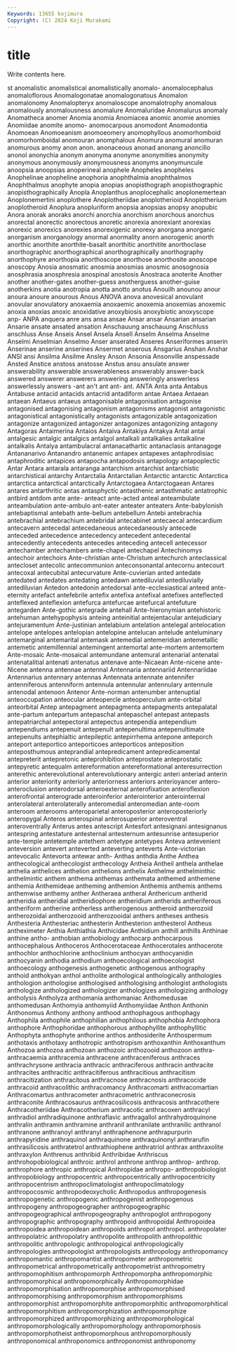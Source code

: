```yaml
---
Keywords: 13655 kojimura
Copyright: (C) 2024 Koji Murakami
---
```


# title

Write contents here.



st
anomalistic anomalistical anomalistically anomalo- anomalocephalus anomaloflorous Anomalogonatae anomalogonatous Anomalon anomalonomy
Anomalopteryx anomaloscope anomalotrophy anomalous anomalously anomalousness anomalure Anomaluridae Anomalurus anomaly
Anomatheca anomer Anomia anomia Anomiacea anomic anomie anomies Anomiidae anomite
anomo- anomocarpous anomodont Anomodontia Anomoean Anomoeanism anomoeomery anomophyllous anomorhomboid anomorhomboidal
anomouran anomphalous Anomura anomural anomuran anomurous anomy anon anon. anonaceous
anonad anonang anoncillo anonol anonychia anonym anonyma anonyme anonymities anonymity
anonymous anonymously anonymousness anonyms anonymuncule anoopsia anoopsias anoperineal anophele Anopheles
anopheles Anophelinae anopheline anophoria anophthalmia anophthalmos Anophthalmus anophyte anopia anopias
anopisthograph anopisthographic anopisthographically Anopla Anoplanthus anoplocephalic anoplonemertean Anoplonemertini anoplothere Anoplotheriidae
anoplotherioid Anoplotherium anoplotheroid Anoplura anopluriform anopsia anopsias anopsy anopubic Anora
anorak anoraks anorchi anorchia anorchism anorchous anorchus anorectal anorectic anorectous
anoretic anorexia anorexiant anorexias anorexic anorexics anorexies anorexigenic anorexy anorgana
anorganic anorganism anorganology anormal anormality anorn anorogenic anorth anorthic anorthite
anorthite-basalt anorthitic anorthitite anorthoclase anorthographic anorthographical anorthographically anorthography anorthophyre anorthopia
anorthoscope anorthose anorthosite anoscope anoscopy Anosia anosmatic anosmia anosmias anosmic
anosognosia anosphrasia anosphresia anospinal anostosis Anostraca anoterite Another another another-gates
another-guess anotherguess another-guise anotherkins anotia anotropia anotta anotto anotus Anouilh
anounou anour anoura anoure anourous Anous ANOVA anova anovesical anovulant
anovular anovulatory anoxaemia anoxaemic anoxemia anoxemias anoxemic anoxia anoxias anoxic
anoxidative anoxybiosis anoxybiotic anoxyscope anp- ANPA anquera anre ans ansa
ansae Ansar ansar Ansarian ansarian Ansarie ansate ansated ansation Anschauung
anschauung Anschluss anschluss Anse Anseis Ansel Ansela Ansell Anselm Anselma
Anselme Anselmi Anselmian Anselmo Anser anserated Anseres Anseriformes anserin Anserinae
anserine anserines Ansermet anserous Ansgarius Anshan Anshar ANSI ansi Ansilma
Ansilme Ansley Anson Ansonia Ansonville anspessade Ansted Anstice anstoss anstosse
Anstus ansu ansulate answer answerability answerable answerableness answerably answer-back answered
answerer answerers answering answeringly answerless answerlessly answers -ant an't ant
ant- ant. ANTA Anta anta Antabus Antabuse antacid antacids antacrid
antadiform antae Antaea Antaean antaean Antaeus antaeus antagonisable antagonisation antagonise
antagonised antagonising antagonism antagonisms antagonist antagonistic antagonistical antagonistically antagonists antagonizable
antagonization antagonize antagonized antagonizer antagonizes antagonizing antagony Antagoras Antaimerina Antaios
Antaiva Antakiya Antakya Antal antal antalgesic antalgic antalgics antalgol antalkali
antalkalies antalkaline antalkalis Antalya antambulacral antanacathartic antanaclasis antanagoge Antananarivo Antanandro
antanemic antapex antapexes antaphrodisiac antaphroditic antapices antapocha antapodosis antapology antapoplectic
Antar Antara antarala antaranga antarchism antarchist antarchistic antarchistical antarchy Antarctalia
Antarctalian Antarctic antarctic Antarctica antarctica antarctical antarctically Antarctogaea Antarctogaean Antares
antares antarthritic antas antasphyctic antasthenic antasthmatic antatrophic antbird antdom ante
ante- anteact ante-acted anteal anteambulate anteambulation ante-ambulo ant-eater anteater anteaters
Ante-babylonish antebaptismal antebath ante-bellum antebellum Antebi antebrachia antebrachial antebrachium antebridal
antecabinet antecaecal antecardium antecavern antecedal antecedaneous antecedaneously antecede anteceded antecedence
antecedency antecedent antecedental antecedently antecedents antecedes anteceding antecell antecessor antechamber
antechambers ante-chapel antechapel Antechinomys antechoir antechoirs Ante-christian ante-Christum antechurch anteclassical
antecloset antecolic antecommunion anteconsonantal antecornu antecourt antecoxal antecubital antecurvature Ante-cuvierian
anted antedate antedated antedates antedating antedawn antediluvial antediluvially antediluvian Antedon
antedonin antedorsal ante-ecclesiastical anteed ante-eternity antefact antefebrile antefix antefixa antefixal
antefixes anteflected anteflexed anteflexion antefurca antefurcae antefurcal antefuture antegarden Ante-gothic
antegrade antehall Ante-hieronymian antehistoric antehuman antehypophysis anteing anteinitial antejentacular antejudiciary
antejuramentum Ante-justinian antelabium antelation antelegal antelocation antelope antelopes antelopian antelopine
antelucan antelude anteluminary antemarginal antemarital antemask antemedial antemeridian antemetallic antemetic
antemillennial antemingent antemortal ante-mortem antemortem Ante-mosaic Ante-mosaical antemundane antemural antenarial
antenatal antenatalitial antenati antenatus antenave ante-Nicaean Ante-nicene ante-Nicene antenna antennae
antennal Antennaria antennariid Antennariidae Antennarius antennary antennas Antennata antennate antennifer
antenniferous antenniform antennula antennular antennulary antennule antenodal antenoon Antenor Ante-norman
antenumber antenuptial anteoccupation anteocular anteopercle anteoperculum ante-orbital anteorbital Antep antepagment
antepagmenta antepagments antepalatal ante-partum antepartum antepaschal antepaschel antepast antepasts antepatriarchal
antepectoral antepectus antependia antependium antependiums antepenuit antepenult antepenultima antepenultimate antepenults
antephialtic antepileptic antepirrhema antepone anteporch anteport anteportico anteporticoes anteporticos anteposition
anteposthumous anteprandial antepredicament antepredicamental antepreterit antepretonic anteprohibition anteprostate anteprostatic antepyretic
antequalm antereformation antereformational anteresurrection anterethic anterevolutional anterevolutionary antergic anteri anteriad
anterin anterior anteriority anteriorly anteriorness anteriors anterioyancer antero- anteroclusion anterodorsal
anteroexternal anterofixation anteroflexion anterofrontal anterograde anteroinferior anterointerior anterointernal anterolateral anterolaterally
anteromedial anteromedian ante-room anteroom anterooms anteroparietal anteroposterior anteroposteriorly anteropygal Anteros
anterospinal anterosuperior anteroventral anteroventrally Anterus antes antescript Antesfort antesignani antesignanus
antespring antestature antesternal antesternum antesunrise antesuperior ante-temple antetemple antethem antetype
antetypes Anteva antevenient anteversion antevert anteverted anteverting anteverts Ante-victorian antevocalic
Antevorta antewar anth- Anthas anthdia Anthe Anthea anthecological anthecologist anthecology
Antheia Antheil anthela anthelae anthelia anthelices anthelion anthelions anthelix Anthelme
anthelminthic anthelmintic anthem anthema anthemas anthemata anthemed anthemene anthemia Anthemideae
antheming anthemion Anthemis anthemis anthems anthemwise anthemy anther Antheraea antheral
Anthericum antherid antheridia antheridial antheridiophore antheridium antherids antheriferous antheriform antherine
antherless antherogenous antheroid antherozoid antherozoidal antherozooid antherozooidal anthers antheses anthesis
Anthesteria Anthesteriac anthesterin Anthesterion anthesterol Antheus antheximeter Anthia Anthiathia Anthicidae
Anthidium anthill anthills Anthinae anthine antho- anthobian anthobiology anthocarp anthocarpous
anthocephalous Anthoceros Anthocerotaceae Anthocerotales anthocerote anthochlor anthochlorine anthoclinium anthocyan anthocyanidin
anthocyanin anthodia anthodium anthoecological anthoecologist anthoecology anthogenesis anthogenetic anthogenous anthography
anthoid anthokyan anthol antholite anthological anthologically anthologies anthologion anthologise anthologised
anthologising anthologist anthologists anthologize anthologized anthologizer anthologizes anthologizing anthology antholysis
Antholyza anthomania anthomaniac Anthomedusae anthomedusan Anthomyia anthomyiid Anthomyiidae Anthon Anthonin
Anthonomus Anthony anthony anthood anthophagous anthophagy Anthophila anthophile anthophilian anthophilous
anthophobia Anthophora anthophore Anthophoridae anthophorous anthophyllite anthophyllitic Anthophyta anthophyte anthorine
anthos anthosiderite Anthospermum anthotaxis anthotaxy anthotropic anthotropism anthoxanthin Anthoxanthum Anthozoa
anthozoa anthozoan anthozoic anthozooid anthozoon anthra- anthracaemia anthracemia anthracene anthraceniferous
anthraces anthrachrysone anthracia anthracic anthraciferous anthracin anthracite anthracites anthracitic anthracitiferous
anthracitious anthracitism anthracitization anthracitous anthracnose anthracnosis anthracocide anthracoid anthracolithic anthracomancy
Anthracomarti anthracomartian Anthracomartus anthracometer anthracometric anthraconecrosis anthraconite Anthracosaurus anthracosilicosis anthracosis
anthracothere Anthracotheriidae Anthracotherium anthracotic anthracoxen anthracyl anthradiol anthradiquinone anthraflavic anthragallol
anthrahydroquinone anthralin anthramin anthramine anthranil anthranilate anthranilic anthranol anthranone anthranoyl
anthranyl anthraphenone anthrapurpurin anthrapyridine anthraquinol anthraquinone anthraquinonyl anthrarufin anthrasilicosis anthratetrol
anthrathiophene anthratriol anthrax anthraxolite anthraxylon Anthrenus anthribid Anthribidae Anthriscus anthrohopobiological
anthroic anthrol anthrone anthrop anthrop- anthrop. anthrophore anthropic anthropical Anthropidae
anthropo- anthropobiologist anthropobiology anthropocentric anthropocentrically anthropocentricity anthropocentrism anthropoclimatologist anthropoclimatology anthropocosmic
anthropodeoxycholic Anthropodus anthropogenesis anthropogenetic anthropogenic anthropogenist anthropogenous anthropogeny anthropogeographer anthropogeographic
anthropogeographical anthropogeography anthropoglot anthropogony anthropographic anthropography anthropoid anthropoidal Anthropoidea anthropoidea
anthropoidean anthropoids anthropol anthropol. anthropolater anthropolatric anthropolatry anthropolite anthropolith anthropolithic
anthropolitic anthropologic anthropological anthropologically anthropologies anthropologist anthropologists anthropology anthropomancy anthropomantic
anthropomantist anthropometer anthropometric anthropometrical anthropometrically anthropometrist anthropometry anthropomophitism anthropomorph Anthropomorpha
anthropomorphic anthropomorphical anthropomorphically Anthropomorphidae anthropomorphisation anthropomorphise anthropomorphised anthropomorphising anthropomorphism anthropomorphisms
anthropomorphist anthropomorphite anthropomorphitic anthropomorphitical anthropomorphitism anthropomorphization anthropomorphize anthropomorphized anthropomorphizing anthropomorphological
anthropomorphologically anthropomorphology anthropomorphosis anthropomorphotheist anthropomorphous anthropomorphously anthroponomical anthroponomics anthroponomist anthroponomy
